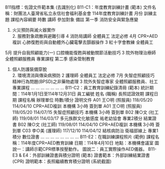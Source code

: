 B11指標：佐證文件範本集 (去識別化)
B11-C1：年度教育訓練計畫 (範本)
文件名稱：財團法人臺灣省私立永信社會福利基金會 114年度教育訓練計畫
月份
訓練主題
課程內容綱要
時數
講師
參加對象
備註
第一季
消防安全與緊急應變
1. 火災預防與滅火器實作<br>2. 服務對象疏散與避難引導
4
消防局講師
全體員工
法定必修
4月
CPR+AED複訓
心肺復甦術與自動體外心臟電擊去顫器操作
3
紅十字會教練
全體員工

5月
提升自我照顧能力(一)
口腔機能復甦與被動關節活動技巧
3
院外物理治療師
全體照顧服務員
專業課程
第二季
感染管制教育
1. 個人防護裝備穿脫<br>2. 環境清消與傳染病預防
2
護理師
全體員工
法定必修
7月
失智症照顧技巧
精神行為問題(BPSD)之非藥物處理
3
院外失智症專家
全體照顧服務員、社工
專業課程
...
...
...
...
...
...
...
B11-C2：員工教育訓練紀錄清冊 (範本)
統計期間：114年1月1日至114年12月31日
員工編號
姓名 (職稱)
長照認證效期
課程日期
課程名稱
辦理單位
時數/積分
證明文件
A01
王○明 (照服員)
118/05/20
114/04/10
CPR+AED複訓
本機構
3小時
簽到單
A01
王○明 (照服員)
118/05/20
114/07/15
失智症照顧技巧
本機構
3小時
簽到單
B02
陳○文 (社工師)
119/08/01
114/03/17
多元族群文化敏感度
祐老幼協會
專業2積分
結業證書
B02
陳○文 (社工師)
119/08/01
114/04/10
CPR+AED複訓
本機構
3小時
簽到單
C03
李○美 (護理師)
117/12/10
114/04/12
結核病防治
衛福部線上
專業1積分
數位證書
...
...
...
...
...
...
...
...
B11-E2：在職訓練課程照片 (範例)
課程名稱：114年度CPR+AED教育訓練
日期：114年4月10日
地點：本機構會議室
圖說一：講師示範CPR標準按壓動作。
圖說二：員工實際操作AED儀器。
B11-E3 & E4：外部訓練證書與積分證明 (範本)
證書範本：外部訓練結業證書 (CPR)
證明範本：長照繼續教育積分證明 (系統截圖)